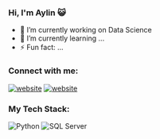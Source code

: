 ### Hi, I'm Aylin :smiley_cat:

- 🔭 I’m currently working on Data Science
- 🌱 I’m currently learning ...
- ⚡ Fun fact: ...

### Connect with me:

[![website](./img/linkedin-light.svg)](https://linkedin.com/in/aylinmergan#gh-light-mode-only)
[![website](./img/linkedin-dark.svg)](https://linkedin.com/in/aylinmergan#gh-dark-mode-only)

### My Tech Stack:

<img alt="Python" src="https://img.shields.io/badge/Python-3776AB?style=for-the-badge&logo=python&logoColor=white&style=flat" />
<img alt="SQL Server" src="https://img.shields.io/badge/SQL Server-CC2927?logo=microsoft+sql+server&logoColor=white&style=flat" />
</p>
<p>
